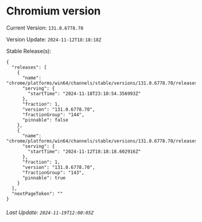 # Chromium version

Current Version: `131.0.6778.70`

Version Update: `2024-11-12T18:18:18Z`

Stable Release(s):
```
{
  "releases": [
    {
      "name": "chrome/platforms/win64/channels/stable/versions/131.0.6778.70/releases/1731971454",
      "serving": {
        "startTime": "2024-11-18T23:10:54.356993Z"
      },
      "fraction": 1,
      "version": "131.0.6778.70",
      "fractionGroup": "144",
      "pinnable": false
    },
    {
      "name": "chrome/platforms/win64/channels/stable/versions/131.0.6778.70/releases/1731435498",
      "serving": {
        "startTime": "2024-11-12T18:18:18.602916Z"
      },
      "fraction": 1,
      "version": "131.0.6778.70",
      "fractionGroup": "143",
      "pinnable": true
    }
  ],
  "nextPageToken": ""
}
```

###### Last Update: `2024-11-19T12:00:05Z`
        